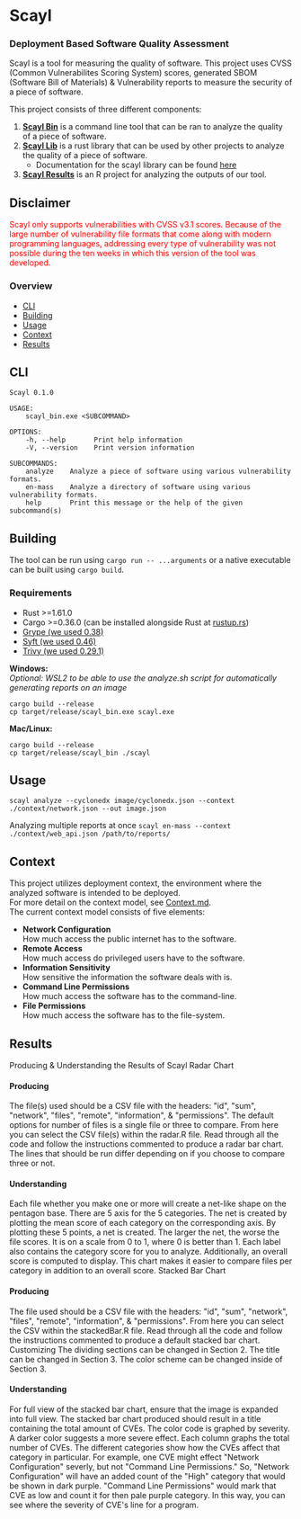 # Scayl

### Deployment Based Software Quality Assessment ###

Scayl is a tool for measuring the quality of software. This project uses CVSS (Common Vulnerabilites Scoring System) scores, generated SBOM (Software Bill of
Materials) & Vulnerability reports to measure the security of a piece of software.

This project consists of three different components:
1) **[Scayl Bin](./Cargo.toml)** is a command line tool that can be ran to analyze the quality of a piece of software.
2) **[Scayl Lib](./scayl)** is a rust library that can be used by other projects to analyze the quality of a piece of software.
   - Documentation for the scayl library can be found [here](https://msusel.github.io/sbom-analysis/scayl/index.html)
3) **[Scayl Results](./results)** is an R project for analyzing the outputs of our tool.

## Disclaimer
<div style="color: red;">Scayl only supports vulnerabilities with CVSS v3.1 scores. Because of the large number of 
vulnerability file formats that come along with modern programming languages, addressing every type of vulnerability was
not possible during the ten weeks in which this version of the tool was developed.
</div>

### Overview
 - [CLI](#cli)  
 - [Building](#building)  
 - [Usage](#usage)  
 - [Context](#context)  
 - [Results](#results)  


## CLI
```shell
Scayl 0.1.0

USAGE:
    scayl_bin.exe <SUBCOMMAND>

OPTIONS:
    -h, --help       Print help information
    -V, --version    Print version information

SUBCOMMANDS:
    analyze    Analyze a piece of software using various vulnerability formats.    
    en-mass    Analyze a directory of software using various vulnerability formats.
    help       Print this message or the help of the given subcommand(s)
```

## Building
The tool can be run using `cargo run -- ...arguments` or a native executable can be built using `cargo build`.<br>

### Requirements
* Rust >=1.61.0
* Cargo >=0.36.0 (can be installed alongside Rust at [rustup.rs](https://rustup.rs))
* [Grype (we used 0.38)](https://github.com/anchore/grype)
* [Syft (we used 0.46)](https://github.com/anchore/syft)
* [Trivy (we used 0.29.1)](https://github.com/aquasecurity/trivy)

**Windows:**  
*Optional: WSL2 to be able to use the analyze.sh script for automatically generating reports on an image*
```shell
cargo build --release
cp target/release/scayl_bin.exe scayl.exe
```

**Mac/Linux:**
```shell
cargo build --release
cp target/release/scayl_bin ./scayl
```

## Usage
`scayl analyze --cyclonedx image/cyclonedx.json --context ./context/network.json --out image.json`

Analyzing multiple reports at once
`scayl en-mass --context ./context/web_api.json /path/to/reports/`

## Context

This project utilizes deployment context, the environment where the analyzed software is intended to be deployed.<br>
For more detail on the context model, see [Context.md](Context.md).<br>
The current context model consists of five elements:

* **Network Configuration**  
  How much access the public internet has to the software.
* **Remote Access**  
  How much access do privileged users have to the software.
* **Information Sensitivity**  
  How sensitive the information the software deals with is.
* **Command Line Permissions**  
  How much access the software has to the command-line.
* **File Permissions**  
  How much access the software has to the file-system.

## Results

Producing & Understanding the Results of Scayl
Radar Chart

#### Producing

The file(s) used should be a CSV file with the headers: "id", "sum", "network", "files", "remote", "information", & "permissions". The default options for number of files is a single file or three to compare. From here you can select the CSV file(s) within the radar.R file. Read through all the code and follow the instructions commented to produce a radar bar chart. The lines that should be run differ depending on if you choose to compare three or not.

#### Understanding

Each file whether you make one or more will create a net-like shape on the pentagon base. There are 5 axis for the 5 categories. The net is created by plotting the mean score of each category on the corresponding axis. By plotting these 5 points, a net is created. The larger the net, the worse the file scores. It is on a scale from 0 to 1, where 0 is better than 1. Each label also contains the category score for you to analyze. Additionally, an overall score is computed to display. This chart makes it easier to compare files per category in addition to an overall score.
Stacked Bar Chart

#### Producing

The file used should be a CSV file with the headers: "id", "sum", "network", "files", "remote", "information", & "permissions". From here you can select the CSV within the stackedBar.R file. Read through all the code and follow the instructions commented to produce a default stacked bar chart. Customizing The dividing sections can be changed in Section 2. The title can be changed in Section 3. The color scheme can be changed inside of Section 3.

#### Understanding

For full view of the stacked bar chart, ensure that the image is expanded into full view. The stacked bar chart produced should result in a title containing the total amount of CVEs. The color code is graphed by severity. A darker color suggests a more severe effect. Each column graphs the total number of CVEs. The different categories show how the CVEs affect that category in particular. For example, one CVE might effect "Network Configuration" severly, but not "Command Line Permissions." So, "Network Configuration" will have an added count of the "High" category that would be shown in dark purple. "Command Line Permissions" would mark that CVE as low and count it for then pale purple category. In this way, you can see where the severity of CVE's line for a program.
